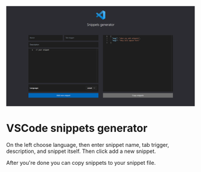 <img src="public/preview.png" />
 
# VSCode snippets generator

On the left choose language, then enter snippet name, tab trigger, description, and snippet itself. Then click add a new snippet.

After you're done you can copy snippets to your snippet file.
